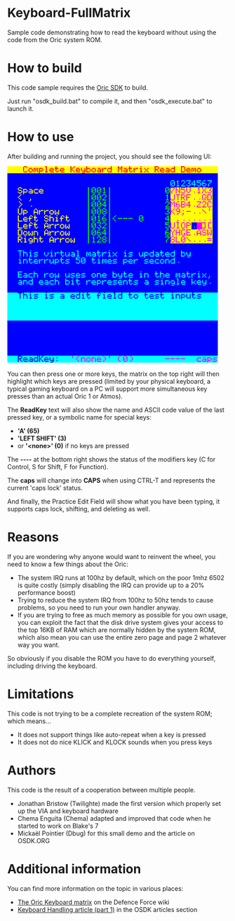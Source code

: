 # Keyboard-FullMatrix
Sample code demonstrating how to read the keyboard without using the code from the Oric system ROM.

# How to build
This code sample requires the [Oric SDK](https://osdk.org/index.php?page=download) to build.

Just run "osdk_build.bat" to compile it, and then "osdk_execute.bat" to launch it.

# How to use
After building and running the project, you should see the following UI:

![Screenshot of the Keyboard Matrix sample code](screenshot.png)

You can then press one or more keys, the matrix on the top right will then highlight which keys are pressed (limited by your physical keyboard, a typical gaming keyboard on a PC will support more simultaneous key presses than an actual Oric 1 or Atmos).

The **ReadKey** text will also show the name and ASCII code value of the last pressed key, or a symbolic name for special keys:
- **'A' (65)**
- **'LEFT SHIFT' (3)**
- or **'\<none\>' (0)** if no keys are pressed

The **----** at the bottom right shows the status of the modifiers key (C for Control, S for Shift, F for Function).

The **caps** will change into **CAPS** when using CTRL-T and represents the current 'caps lock' status.

And finally, the Practice Edit Field will show what you have been typing, it supports caps lock, shifting, and deleting as well.

# Reasons
If you are wondering why anyone would want to reinvent the wheel, you need to know a few things about the Oric:
- The system IRQ runs at 100hz by default, which on the poor 1mhz 6502 is quite costly (simply disabling the IRQ can provide up to a 20% performance boost)
- Trying to reduce the system IRQ from 100hz to 50hz tends to cause problems, so you need to run your own handler anyway.
- If you are trying to free as much memory as possible for you own usage, you can exploit the fact that the disk drive system gives your access to the top 16KB of RAM which are normally hidden by the system ROM, which also mean you can use the entire zero page and page 2 whatever way you want.

So obviously if you disable the ROM you have to do everything yourself, including driving the keyboard.

# Limitations
This code is not trying to be a complete recreation of the system ROM; which means...
- It does not support things like auto-repeat when a key is pressed
- It does not do nice KLICK and KLOCK sounds when you press keys

# Authors
This code is the result of a cooperation between multiple people.
- Jonathan Bristow (Twilighte) made the first version which properly set up the VIA and keyboard hardware
- Chema Enguita (Chema) adapted and improved that code when he started to work on Blake's 7
- Mickaël Pointier (Dbug) for this small demo and the article on OSDK.ORG

# Additional information
You can find more information on the topic in various places:
- [The Oric Keyboard matrix](https://wiki.defence-force.org/doku.php?id=oric:hardware:oric_keyboard) on the Defence Force wiki
- [Keyboard Handling article (part 1)](https://osdk.org/index.php?page=articles&ref=ART16) in the OSDK articles section
